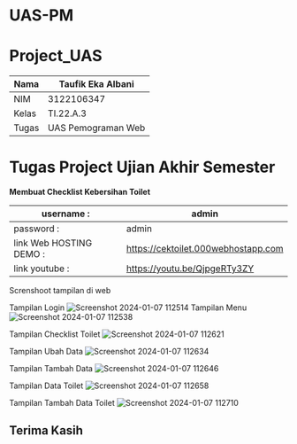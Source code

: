 # UAS-PM
# Project_UAS

| Nama      | Taufik Eka Albani |
| ----------- | ----------- |
| NIM     | 3122106347      |
| Kelas   | TI.22.A.3        |
| Tugas   | UAS Pemograman Web        |


# Tugas Project Ujian Akhir Semester

**Membuat  Checklist Kebersihan Toilet**<br>

|username :| admin  |
| --- | --- |
|password : | admin |
|link Web HOSTING DEMO : | https://cektoilet.000webhostapp.com |
|link youtube : | https://youtu.be/QjpgeRTy3ZY |




Screnshoot tampilan di web

Tampilan Login
![Screenshot 2024-01-07 112514](https://github.com/taufikalbani13/Lab1web/assets/115517181/370609f2-068d-456a-9dc6-108b69dd7067)
Tampilan Menu
![Screenshot 2024-01-07 112538](https://github.com/taufikalbani13/Lab1web/assets/115517181/4d443997-939b-477d-88dc-d2aeae143fa6)

Tampilan Checklist Toilet
![Screenshot 2024-01-07 112621](https://github.com/taufikalbani13/Lab1web/assets/115517181/45d1878c-7b70-4cb0-b796-b4a2f8e44489)

Tampilan Ubah Data
![Screenshot 2024-01-07 112634](https://github.com/taufikalbani13/Lab1web/assets/115517181/7d67922e-bde6-4ae2-ac43-294341e1ebb4)

Tampilan Tambah Data
![Screenshot 2024-01-07 112646](https://github.com/taufikalbani13/Lab1web/assets/115517181/fe56b432-1e5f-4d8c-9b73-1ee48fd5e8b1)

Tampilan Data Toilet
![Screenshot 2024-01-07 112658](https://github.com/taufikalbani13/Lab1web/assets/115517181/abf06202-e8e1-4b4c-8232-da9a6e1aa14e)

Tampilan Tambah Data Toilet
![Screenshot 2024-01-07 112710](https://github.com/taufikalbani13/Lab1web/assets/115517181/3a817df3-24dd-46ed-880f-26e6ae0de0bb)


## Terima Kasih
